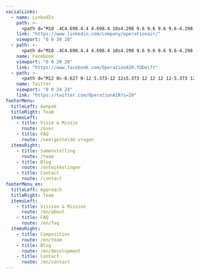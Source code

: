 ```yaml
---
socialLinks:
  - name: LinkedIn
    path: >-
      <path d="M10 .4C4.698.4.4 4.698.4 10s4.298 9.6 9.6 9.6 9.6-4.298 9.6-9.6S15.302.4 10 .4zM7.65 13.979H5.706V7.723H7.65v6.256zm-.984-7.024c-.614 0-1.011-.435-1.011-.973 0-.549.409-.971 1.036-.971s1.011.422 1.023.971c0 .538-.396.973-1.048.973zm8.084 7.024h-1.944v-3.467c0-.807-.282-1.355-.985-1.355-.537 0-.856.371-.997.728-.052.127-.065.307-.065.486v3.607H8.814v-4.26c0-.781-.025-1.434-.051-1.996h1.689l.089.869h.039c.256-.408.883-1.01 1.932-1.01 1.279 0 2.238.857 2.238 2.699v3.699z"/>
    link: "https://www.linkedin.com/company/operationair/"
    viewport: "0 0 20 20"
  - path: >-
      <path d="M10 .4C4.698.4.4 4.698.4 10s4.298 9.6 9.6 9.6 9.6-4.298 9.6-9.6S15.302.4 10 .4zm2.274 6.634h-1.443c-.171 0-.361.225-.361.524V8.6h1.805l-.273 1.486H10.47v4.461H8.767v-4.461H7.222V8.6h1.545v-.874c0-1.254.87-2.273 2.064-2.273h1.443v1.581z"/>
    name: Facebook
    viewport: "0 0 20 20"
    link: "https://www.facebook.com/OperationAIR.TUDelft"
  - path: >-
      <path d="M12 0c-6.627 0-12 5.373-12 12s5.373 12 12 12 12-5.373 12-12-5.373-12-12-12zm6.066 9.645c.183 4.04-2.83 8.544-8.164 8.544-1.622 0-3.131-.476-4.402-1.291 1.524.18 3.045-.244 4.252-1.189-1.256-.023-2.317-.854-2.684-1.995.451.086.895.061 1.298-.049-1.381-.278-2.335-1.522-2.304-2.853.388.215.83.344 1.301.359-1.279-.855-1.641-2.544-.889-3.835 1.416 1.738 3.533 2.881 5.92 3.001-.419-1.796.944-3.527 2.799-3.527.825 0 1.572.349 2.096.907.654-.128 1.27-.368 1.824-.697-.215.671-.67 1.233-1.263 1.589.581-.07 1.135-.224 1.649-.453-.384.578-.87 1.084-1.433 1.489z"/>
    name: Twitter
    viewport: "0 0 24 24"
    link: "https://twitter.com/OperationAIR?s=20"
footerMenu:
  titleLeft: Aanpak
  titleRight: Team
  itemsLeft:
    - title: Visie & Missie
      route: /over
    - title: FAQ
      route: /veelgestelde-vragen
  itemsRight:
    - title: Samenstelling
      route: /team
    - title: Blog
      route: /ontwikkelingen
    - title: Contact
      route: /contact
footerMenu_en:
  titleLeft: Approach
  titleRight: Team
  itemsLeft:
    - title: Vission & Mission
      route: /en/about
    - title: FAQ
      route: /en/faq
  itemsRight:
    - title: Composition
      route: /en/team
    - title: Blog
      route: /en/development
    - title: Contact
      route: /en/contact
---
```

